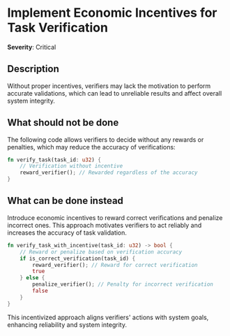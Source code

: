 # Implement Economic Incentives for Task Verification

**Severity**: Critical

## Description

Without proper incentives, verifiers may lack the motivation to perform accurate validations, which can lead to
unreliable results and affect overall system integrity.

## What should not be done

The following code allows verifiers to decide without any rewards or penalties, which may reduce the accuracy of
verifications:

```rust
fn verify_task(task_id: u32) {
    // Verification without incentive
    reward_verifier(); // Rewarded regardless of the accuracy
}
```

## What can be done instead

Introduce economic incentives to reward correct verifications and penalize incorrect ones. This approach motivates
verifiers to act reliably and increases the accuracy of task validation.

```rust
fn verify_task_with_incentive(task_id: u32) -> bool {
    // Reward or penalize based on verification accuracy
    if is_correct_verification(task_id) {
        reward_verifier(); // Reward for correct verification
        true
    } else {
        penalize_verifier(); // Penalty for incorrect verification
        false
    }
}
```

This incentivized approach aligns verifiers' actions with system goals, enhancing reliability and system integrity.
